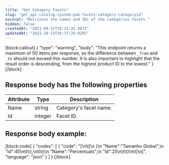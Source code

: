 ```yaml
---
title: "Get Category Facets"
slug: "get_api-catalog-system-pub-facets-category-categoryid"
excerpt: "Retrieves the names and IDs of the categories facets."
hidden: false
createdAt: "2021-08-31T18:21:42.987Z"
updatedAt: "2021-10-13T16:37:29.820Z"
---
```

[block:callout]
{
  "type": "warning",
  "body": "This endpoint returns a maximum of 50 items per response, so the difference between `_from` and `_to` should not exceed this number. It is also important to highlight that the result order is descending, from the highest product ID to the lowest."
}
[/block]
## Response body has the following properties

| Attribute | Type    | Description            |
|-----------|---------|------------------------|
| Name      | string  | Category's facet name. |
| Id        | integer | Facet ID.              |

## Response body example:
[block:code]
{
  "codes": [
    {
      "code": "[\n\t[\n    {\n      \"Name\":\"Tamanho Global\",\n      \"Id\":45\n\t\t},\n\t\t{\n      \"Name\":\"Percentuals\",\n      \"Id\":25\n\t\t}\n\t]\n]",
      "language": "json"
    }
  ]
}
[/block]